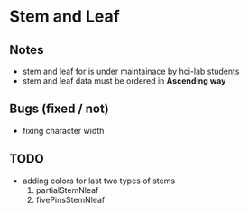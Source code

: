 # Stem and Leaf

## Notes
  * stem and leaf for is under maintainace by hci-lab students
  * stem and leaf data must be ordered in **Ascending way** 

## Bugs (fixed / not)
  * fixing character width 

## TODO
  * adding colors for last two types of stems 
    1. partialStemNleaf
    2. fivePinsStemNleaf
